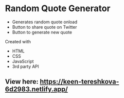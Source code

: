# Random Quote Generator

- Generates random quote onload
- Button to share quote on Twitter
- Button to generate new quote

Created with
- HTML
- CSS
- JavaScript
- 3rd party API

## View here: https://keen-tereshkova-6d2983.netlify.app/
